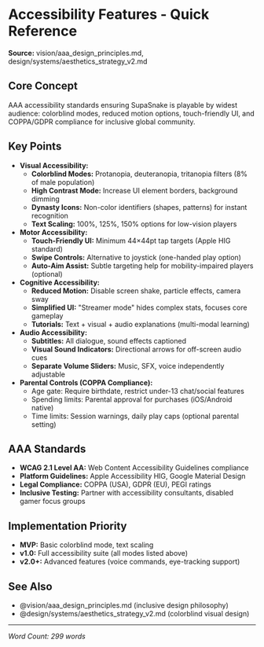 # Accessibility Features - Quick Reference

**Source:** vision/aaa_design_principles.md, design/systems/aesthetics_strategy_v2.md

## Core Concept
AAA accessibility standards ensuring SupaSnake is playable by widest audience: colorblind modes, reduced motion options, touch-friendly UI, and COPPA/GDPR compliance for inclusive global community.

## Key Points
- **Visual Accessibility:**
  - **Colorblind Modes:** Protanopia, deuteranopia, tritanopia filters (8% of male population)
  - **High Contrast Mode:** Increase UI element borders, background dimming
  - **Dynasty Icons:** Non-color identifiers (shapes, patterns) for instant recognition
  - **Text Scaling:** 100%, 125%, 150% options for low-vision players
- **Motor Accessibility:**
  - **Touch-Friendly UI:** Minimum 44×44pt tap targets (Apple HIG standard)
  - **Swipe Controls:** Alternative to joystick (one-handed play option)
  - **Auto-Aim Assist:** Subtle targeting help for mobility-impaired players (optional)
- **Cognitive Accessibility:**
  - **Reduced Motion:** Disable screen shake, particle effects, camera sway
  - **Simplified UI:** "Streamer mode" hides complex stats, focuses core gameplay
  - **Tutorials:** Text + visual + audio explanations (multi-modal learning)
- **Audio Accessibility:**
  - **Subtitles:** All dialogue, sound effects captioned
  - **Visual Sound Indicators:** Directional arrows for off-screen audio cues
  - **Separate Volume Sliders:** Music, SFX, voice independently adjustable
- **Parental Controls (COPPA Compliance):**
  - Age gate: Require birthdate, restrict under-13 chat/social features
  - Spending limits: Parental approval for purchases (iOS/Android native)
  - Time limits: Session warnings, daily play caps (optional parental setting)

## AAA Standards
- **WCAG 2.1 Level AA:** Web Content Accessibility Guidelines compliance
- **Platform Guidelines:** Apple Accessibility HIG, Google Material Design
- **Legal Compliance:** COPPA (USA), GDPR (EU), PEGI ratings
- **Inclusive Testing:** Partner with accessibility consultants, disabled gamer focus groups

## Implementation Priority
- **MVP:** Basic colorblind mode, text scaling
- **v1.0:** Full accessibility suite (all modes listed above)
- **v2.0+:** Advanced features (voice commands, eye-tracking support)

## See Also
- @vision/aaa_design_principles.md (inclusive design philosophy)
- @design/systems/aesthetics_strategy_v2.md (colorblind visual design)

---

*Word Count: 299 words*
